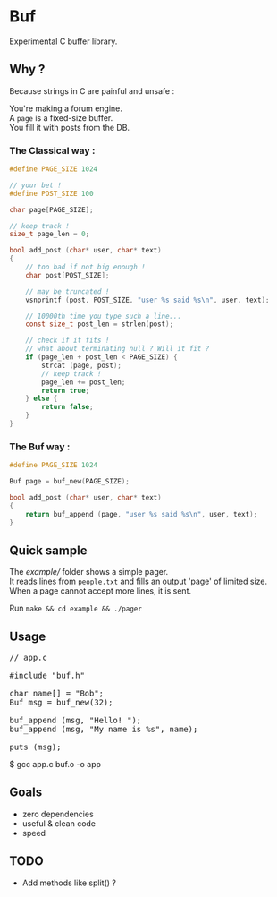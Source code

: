 # Buf
Experimental C buffer library.  

## Why ?

Because strings in C are painful and unsafe :  

You're making a forum engine.  
A `page` is a fixed-size buffer.  
You fill it with posts from the DB.  

### The Classical way :

```C
#define PAGE_SIZE 1024

// your bet !
#define POST_SIZE 100

char page[PAGE_SIZE];

// keep track !
size_t page_len = 0;

bool add_post (char* user, char* text) 
{
    // too bad if not big enough !
    char post[POST_SIZE];  

    // may be truncated !
    vsnprintf (post, POST_SIZE, "user %s said %s\n", user, text);

    // 10000th time you type such a line...
    const size_t post_len = strlen(post);

    // check if it fits !
    // what about terminating null ? Will it fit ?
    if (page_len + post_len < PAGE_SIZE) {    
        strcat (page, post); 
        // keep track !
        page_len += post_len;
        return true;
    } else {
        return false;
    } 
}
```

### The **Buf** way :

```C
#define PAGE_SIZE 1024

Buf page = buf_new(PAGE_SIZE);

bool add_post (char* user, char* text) 
{
    return buf_append (page, "user %s said %s\n", user, text);
}
```

## Quick sample

The *example/* folder shows a simple pager.  
It reads lines from `people.txt` and fills an output 'page' of limited size.  
When a page cannot accept more lines, it is sent.  

Run `make && cd example && ./pager`

## Usage

<pre>
// app.c

#include "buf.h"

char name[] = "Bob";
Buf msg = buf_new(32);

buf_append (msg, "Hello! ");
buf_append (msg, "My name is %s", name);

puts (msg);
</pre>

  $ gcc app.c buf.o -o app

## Goals

* zero dependencies
* useful & clean code
* speed

## TODO
* Add methods like split() ?